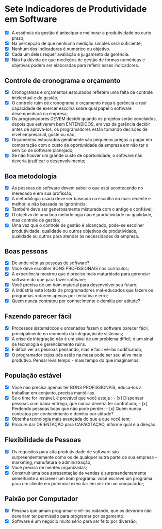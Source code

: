 # Sete Indicadores de Produtividade em Software
- [x] A essência da gestão é antecipar e melhorar a produtividade no curto prazo;
- [x] Na percepção de que nenhuma medição simples será suficiente;
- [x] Nenhum dos indicadores é numérico ou objetivo.
- [x] Cada um deles requer avaliação e julgamento da gerência.
- [x] Não há dúvida de que medições de gestão de formas numéricas e objetivas podem ser elaboradas para refletir esses indicadores.

## Controle de cronograma e orçamento
- [x] Cronogramas e orçamentos estourados refletem uma falta de controle intelectual e de gestão;
- [x] O controle ruim de cronograma e orçamento nega à gerência a real capacidade de exercer escolha sobre qual papel o software desempenhará na empresa;
- [x] Os programadores DEVEM decidir quando os projetos serão concluídos, depois que estiverem bem ENTENDIDOS, em vez da gerência decidir antes de aprová-los, os programadores estão tomando decisões de nível empresarial, goste ou não;
- [x] Orçamentos estourados geralmente são pequenos preços a pagar em comparação com o custo de oportunidade da empresa em não ter o serviço de software planejado;
- [x] Se não houver um grande custo de oportunidade, o software não deveria justificar o desenvolvimento;

## Boa metodologia
- [x] As pessoas de software devem saber o que está acontecendo no merecado e em sua profissão;
- [x] A metodologia usada deve ser baseada na escolha do mais recente e melhor, e não baseada na ignorância;
- [x] Também deve ser generosamente misturada com o antigo e confiável;
- [x] O objetivo de uma boa metodologia não é produtividade ou qualidade, mas controle de gestão;
- [x] Uma vez que o controle de gestão é alcançado, pode-se escolher produtividade, qualidade ou outros objetivos de produtividade, qualidade ou outros para atender às necessidades da empresa.

## Boas pessoas
- [x] De onde vêm as pessoas de software? 
- [x] Você deve escolher BONS PROFISSIONAIS nos currículos; 
- [x] A experiência mostrou que é preciso mais maturidade para gerenciar software do que para fazer software;
- [x] Você precisa de um bom material para desenvolver seu futuro;
- [x] A indústria está lotada de programadores mal-educados que fazem os programas rodarem apenas por tentativa e erro;
- [x] Quem nunca contratou por conhecimento e demitiu por atitude?

## Fazendo parecer fácil
- [x] Processos sistemáticos e ordenados fazem o software parecer fácil, principalmente no momento da integração de sistemas;
- [x] A crise de integração não é um sinal de um problema difícil; é um sinal de tecnologia e gerenciamento ruins. 
- [x] É difícil ver as pessoas pensando, mas é fácil vê-las codificando;
- [x] O programador cujos pés estão na mesa pode ser seu ativo mais produtivo. Pensar leva tempo - mais tempo do que imaginamos.

## População estável
- [x] Você não precisa apenas ter BONS PROFISSIONAIS, educá-los a trabalhar em conjunto, precisa mantê-las. 
- [x] Se o time for instável, é provável que você esteja :
      - [x] Dispensar pessoas com baixa entrega, que nunca deveria ter contratado;
      - [x] Perdendo pessoas boas que não pode perder;
      - [x] Quem nunca contratou por conhecimento e demitiu por atitude?
- [x] Obtenha tecnologia mais avançada do que a que você tem;
- [x] Procure dar ORIENTAÇÃO para CAPACITAÇÃO, informe qual é a direção.

## Flexibilidade de Pessoas
- [x] Os requisitos para alta produtividade de software são surpreendentemente como os de qualquer outra parte de sua empresa - marketing, manufatura e administração;
- [x] Você precisa de mentes organizadas; 
- [x] Construir uma boa apresentação de vendas é surpreendentemente semelhante a escrever um bom programa: você escreve um programa para um cliente em potencial executar em vez de um computador;

## Paixão por Computador
- [x] Pessoas que amam programar e vê-los rodando, que os devoram não deveriam ter permissão para programar por pagamento. 
- [x] Software é um negócio muito sério para ser feito por diversão;